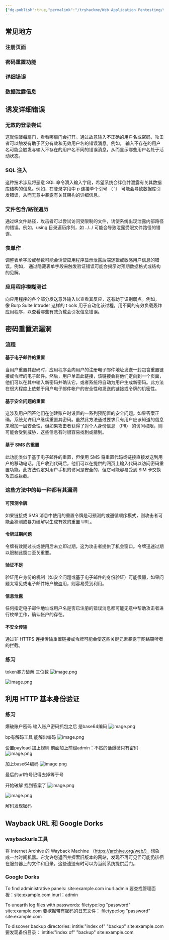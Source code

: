 ```yaml
---
{"dg-publish":true,"permalink":"/tryhackme/Web Application Pentesting/tryhackme 枚举和暴力破解/"}
---
```



## 常见地方
### 注册页面
### 密码重置功能
### 详细错误
###  数据泄露信息

## 诱发详细错误
### 无效的登录尝试 
这就像敲每扇门，看看哪扇门会打开。通过故意输入不正确的用户名或密码，攻击者可以触发有助于区分有效和无效用户名的错误消息。例如， 输入不存在的用户名可能会触发与输入不存在的用户名不同的错误消息，从而显示哪些用户名处于活动状态。

### SQL 注入 
这种技术涉及将恶意 SQL 命令滑入输入字段，希望系统会绊倒并泄露有关其数据库结构的信息。例如，在登录字段中 p 连接单个引号 （ '） 可能会导致数据库引发错误，从而无意中暴露有关其架构的详细信息。

### 文件包含/路径遍历 
通过纵文件路径，攻击者可以尝试访问受限制的文件，诱使系统出现泄露内部路径的错误。例如，using 目录遍历序列，如 ../../ 可能会导致泄露受限文件路径的错误。

### 表单作 
调整表单字段或参数可能会诱使应用程序显示泄露后端逻辑或敏感用户信息的错误。例如， 通过隐藏表单字段来触发验证错误可能会揭示对预期数据格式或结构的见解。

### 应用程序模糊测试 
向应用程序的各个部分发送意外输入以查看其反应，这有助于识别弱点。例如， 像 Burp Suite Intruder 这样的 t ools 用于自动化该过程，用不同的有效负载轰炸应用程序，以查看哪些有效负载会引发信息错误。

## 密码重置流漏洞
### 流程
#### 基于电子邮件的重置
当用户重置其密码时，应用程序会向用户的注册电子邮件地址发送一封包含重置链接或令牌的电子邮件。然后，用户单击此链接，该链接会将他们定向到一个页面，他们可以在其中输入新密码并确认它，或者系统将自动为用户生成新密码。此方法在很大程度上依赖于用户电子邮件帐户的安全性和发送的链接或令牌的机密性。

#### 基于安全问题的重置
这涉及用户回答他们在创建账户时设置的一系列预配置的安全问题。如果答案正确，系统允许用户继续重置其密码。虽然此方法通过要求只有用户应该知道的信息来增加一层安全性，但如果攻击者获得了对个人身份信息 （PII） 的访问权限，则可能会受到威胁，这些信息有时很容易找到或猜到。

#### 基于 SMS 的重置
此功能类似于基于电子邮件的重置，但使用 SMS 将重置代码或链接直接发送到用户的移动电话。用户收到代码后，他们可以在提供的网页上输入代码以访问密码重置功能。此方法假定对用户手机的访问是安全的，但它可能容易受到 SIM 卡交换攻击或拦截。

### 这些方法中的每一种都有其漏洞
#### 可预测令牌 
如果链接或 SMS 消息中使用的重置令牌是可预测的或遵循顺序模式，则攻击者可能会猜测或暴力破解以生成有效的重置 URL。

#### 令牌过期问题 
令牌有效期过长或使用后未立即过期，这为攻击者提供了机会窗口。令牌迅速过期以限制此窗口至关重要。

#### 验证不足 
验证用户身份的机制（如安全问题或基于电子邮件的身份验证）可能很弱，如果问题太常见或电子邮件帐户被盗用，则容易受到利用。

#### 信息泄露 
任何指定电子邮件地址或用户名是否已注册的错误消息都可能无意中帮助攻击者进行枚举工作，确认帐户的存在。

#### 不安全传输 
通过非 HTTPS 连接传输重置链接或令牌可能会使这些关键元素暴露于网络窃听者的拦截。


### 练习
token暴力破解 三位数
![image.png](https://s2.loli.net/2025/05/11/L1KQmGYEohw4Vl5.png)


![image.png](https://s2.loli.net/2025/05/11/4jnYopkCPuQcZwA.png)


## 利用 HTTP 基本身份验证
### 

### 练习
爆破账户密码 输入账户密码抓包之后 是base64编码
![image.png](https://s2.loli.net/2025/05/11/BLZ2dsIwYAG8Wnf.png)

bp有解码工具 能解出编码
![image.png](https://s2.loli.net/2025/05/11/dyCjVzcHBEuNPl2.png)

设置payload 加上规则 前面加上前缀admin：不然的话爆破只有密码
![image.png](https://s2.loli.net/2025/05/11/jdr3ohEni56MPwS.png)

加上base64编码
![image.png](https://s2.loli.net/2025/05/11/nEkyvoju4GYZNSM.png)

最后的url符号记得去掉等于号

开始破解 找到答案了
![image.png](https://s2.loli.net/2025/05/11/8UGSaImHojlBWPi.png)

![image.png](https://s2.loli.net/2025/05/11/EhagCtcIpJAWzRj.png)

解码发现密码

## Wayback URL 和 Google Dorks
### waybackurls工具
将 Internet Archive 的 Wayback Machine （https://archive.org/web/） 想象成一台时间机器。它允许您返回并探索旧版本的网站，发现不再可见但可能仍徘徊在服务器上的文件和目录。这些遗迹有时可以为当前系统提供后门。

### Google Dorks 

To find administrative panels: site:example.com inurl:admin
要查找管理面板：site:example.com inurl：admin
    
To unearth log files with passwords: 
filetype:log "password" site:example.com
要挖掘带有密码的日志文件： filetype:log "password" site:example.com

To discover backup directories: intitle:"index of" "backup" site:example.com
要发现备份目录： intitle:"index of" "backup" site:example.com
